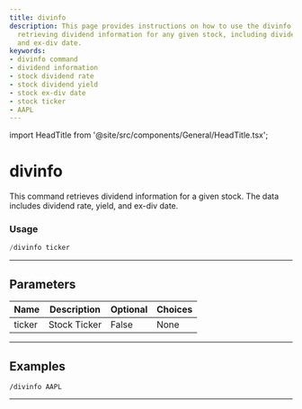 ```yaml
---
title: divinfo
description: This page provides instructions on how to use the divinfo command for
  retrieving dividend information for any given stock, including dividend rate, yield,
  and ex-div date.
keywords:
- divinfo command
- dividend information
- stock dividend rate
- stock dividend yield
- stock ex-div date
- stock ticker
- AAPL
---
```


import HeadTitle from '@site/src/components/General/HeadTitle.tsx';

<HeadTitle title="divinfo - Duediligence - Telegram - Reference | OpenBB Bot Docs" />

# divinfo

This command retrieves dividend information for a given stock. The data includes dividend rate, yield, and ex-div date.

### Usage

```python wordwrap
/divinfo ticker
```

---

## Parameters

| Name | Description | Optional | Choices |
| ---- | ----------- | -------- | ------- |
| ticker | Stock Ticker | False | None |


---

## Examples

```
/divinfo AAPL
```

---
